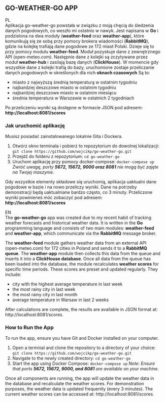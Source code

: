 ## GO-WEATHER-GO APP

PL<br>
Aplikacja go-weather-go powstała w związku z moją chęcią do śledzenia danych pogodowych, co weszło mi ostatnio w nawyk. 
Jest napisana w **Go** i podzielona na dwa moduły (**weather-feed** oraz **weather-app**), które komunikują się ze sobą przy pomocy brokera wiadomości (**RabbitMQ**), gdzie na kolejkę trafiają dane pogodowe ze 172 miast Polski. Dzieje się to przy pomocy modułu **weather-feed**. Moduł pozyskuje dane z zewnętrznego API (open-meteo.com). Następnie dane z kolejki są zczytywane przez moduł **weather-hub** i zasilają bazę danych (**ClickHouse**). W momencie gdy wszystkie dane z kolejki trafią do bazy, uruchomione zostaje przeliczanie danych pogodowych w określonych dla nich **oknach czasowych** Są to:
 - miasto z najwyższą średnią temperaturą w ostatnim tygodniu
 - najbardziej deszczowe miasto w ostatnim tygodniu
 - najbardziej deszczowe miasto w ostatnim miesiącu
 - średnia temperatura w Warszawie w ostatnich 2 tygodniach

Po przeliczeniu wyniki są dostępne w formacie JSON pod adresem: **http://localhost:8081/scores**

### Jak uruchomić aplikację
Musisz posiadać zainstalowanego lokalnie Gita i Dockera. 
1. Otwórz okno terminala i pobierz to repozytorium do dowolnej lokalizacji: 
`git clone https://github.com/wojcikp/go-weather-go.git`
2. Przejdź do folderu z repozytorium: `cd go-weather-go`
3. Uruchom aplikację przy pomocy docker-compose: `docker-compose up`
*Zwróć uwagę, porty **5672, 15672, 9000 oraz 8081** nie mogą być zajęte na Twojej maszynie.*

Gdy wszystkie elementy składowe się uruchomią, aplikacja uaktualni dane pogodowe w bazie i na nowo przeliczy wyniki. Dane na potrzeby demonstracji będą uaktualniane bardzo często, co 3 minuty. Przeliczone wyniki powinieneś móc zobaczyć pod adresem: **http://localhost:8081/scores**
<br>

EN<br>
The **go-weather-go** app was created due to my recent habit of tracking weather forecasts and historical weather data. It is written in the **Go** programming language and consists of two main modules: **weather-feed** and **weather-app**, which communicate via the **RabbitMQ** message broker.

The **weather-feed** module gathers weather data from an external API (open-meteo.com) for 172 cities in Poland and sends it to a **RabbitMQ queue**. The **weather-app** module then collects this data from the queue and inserts it into a **ClickHouse database**. Once all data from the queue has been loaded into the database, the module recalculates **weather scores** for specific time periods. These scores are preset and updated regularly. They include:
- city with the highest average temperature in last week
- the most rainy city in last week
- the most rainy city in last month
- average temperature in Warsaw in last 2 weeks

After calculations are complete, the results are available in JSON format at: http://localhost:8081/scores.
### How to Run the App
To run the app, ensure you have Git and Docker installed on your computer.
1. Open a terminal and clone the repository to a directory of your choice:
`git clone https://github.com/wojcikp/go-weather-go.git`
2. Navigate to the newly created directory: `cd go-weather-go`
3. Start the app using Docker Compose: `docker-compose up`
*Note: Ensure that ports **5672, 15672, 9000, and 8081** are available on your machine.*

Once all components are running, the app will update the weather data in the database and recalculate the weather scores. For demonstration purposes, the weather data is updated frequently (every 3 minutes). The current weather scores can be accessed at: http://localhost:8081/scores.